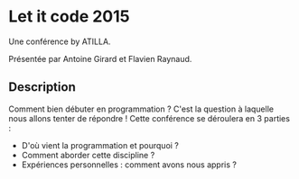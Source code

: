 # Let it code 2015

Une conférence by ATILLA.

Présentée par Antoine Girard et Flavien Raynaud.

## Description

Comment bien débuter en programmation ? C'est la question à laquelle nous allons tenter de répondre ! Cette conférence se déroulera en 3 parties :
- D'où vient la programmation et pourquoi ?
- Comment aborder cette discipline ?
- Expériences personnelles : comment avons nous appris ?
